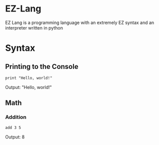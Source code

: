 # EZ-Lang
EZ Lang is a programming language with an extremely EZ syntax and an interpreter written in python

# Syntax

## Printing to the Console
    print "Hello, world!"
Output: "Hello, world!"

## Math
  ### Addition
    add 3 5
Output: 8
